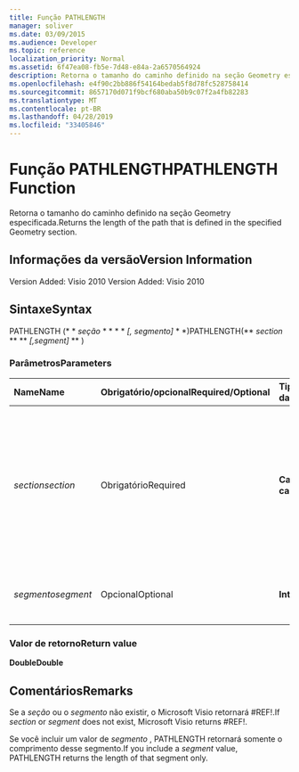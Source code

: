 ```yaml
---
title: Função PATHLENGTH
manager: soliver
ms.date: 03/09/2015
ms.audience: Developer
ms.topic: reference
localization_priority: Normal
ms.assetid: 6f47ea08-fb5e-7d48-e84a-2a6570564924
description: Retorna o tamanho do caminho definido na seção Geometry especificada.
ms.openlocfilehash: e4f90c2bb886f54164bedab5f8d78fc528758414
ms.sourcegitcommit: 8657170d071f9bcf680aba50b9c07f2a4fb82283
ms.translationtype: MT
ms.contentlocale: pt-BR
ms.lasthandoff: 04/28/2019
ms.locfileid: "33405846"
---
```

# <a name="pathlength-function"></a><span data-ttu-id="6fb7f-103">Função PATHLENGTH</span><span class="sxs-lookup"><span data-stu-id="6fb7f-103">PATHLENGTH Function</span></span>

<span data-ttu-id="6fb7f-104">Retorna o tamanho do caminho definido na seção Geometry especificada.</span><span class="sxs-lookup"><span data-stu-id="6fb7f-104">Returns the length of the path that is defined in the specified Geometry section.</span></span>
  
## <a name="version-information"></a><span data-ttu-id="6fb7f-105">Informações da versão</span><span class="sxs-lookup"><span data-stu-id="6fb7f-105">Version Information</span></span>

<span data-ttu-id="6fb7f-106">Version Added: Visio 2010
</span><span class="sxs-lookup"><span data-stu-id="6fb7f-106">Version Added: Visio 2010</span></span> 
  
## <a name="syntax"></a><span data-ttu-id="6fb7f-107">Sintaxe</span><span class="sxs-lookup"><span data-stu-id="6fb7f-107">Syntax</span></span>

<span data-ttu-id="6fb7f-108">PATHLENGTH (\* \* *seção* \* \* \* \* *[, segmento]* \* \*)</span><span class="sxs-lookup"><span data-stu-id="6fb7f-108">PATHLENGTH(\*\* *section* \*\* \*\* *[,segment]* \*\* )</span></span> 
  
### <a name="parameters"></a><span data-ttu-id="6fb7f-109">Parâmetros</span><span class="sxs-lookup"><span data-stu-id="6fb7f-109">Parameters</span></span>

|<span data-ttu-id="6fb7f-110">**Name**</span><span class="sxs-lookup"><span data-stu-id="6fb7f-110">**Name**</span></span>|<span data-ttu-id="6fb7f-111">**Obrigatório/opcional**</span><span class="sxs-lookup"><span data-stu-id="6fb7f-111">**Required/Optional**</span></span>|<span data-ttu-id="6fb7f-112">**Tipo de dados**</span><span class="sxs-lookup"><span data-stu-id="6fb7f-112">**Data Type**</span></span>|<span data-ttu-id="6fb7f-113">**Descrição**</span><span class="sxs-lookup"><span data-stu-id="6fb7f-113">**Description**</span></span>|
|:-----|:-----|:-----|:-----|
| <span data-ttu-id="6fb7f-114">_section_</span><span class="sxs-lookup"><span data-stu-id="6fb7f-114">_section_</span></span> <br/> |<span data-ttu-id="6fb7f-115">Obrigatório</span><span class="sxs-lookup"><span data-stu-id="6fb7f-115">Required</span></span>  <br/> |<span data-ttu-id="6fb7f-116">**Cadeia de caracteres**</span><span class="sxs-lookup"><span data-stu-id="6fb7f-116">**String**</span></span> <br/> |<span data-ttu-id="6fb7f-117">A seção Geometry que representa o caminho, especificada por uma referência à sua respectiva célula Path (por exemplo, Geometry1.Path).</span><span class="sxs-lookup"><span data-stu-id="6fb7f-117">The Geometry section that represents the path, specified by a reference to its Path cell (for example, Geometry1.Path).</span></span>  <br/> |
| <span data-ttu-id="6fb7f-118">_segmento_</span><span class="sxs-lookup"><span data-stu-id="6fb7f-118">_segment_</span></span> <br/> |<span data-ttu-id="6fb7f-119">Opcional</span><span class="sxs-lookup"><span data-stu-id="6fb7f-119">Optional</span></span>  <br/> |<span data-ttu-id="6fb7f-120">**Integer**</span><span class="sxs-lookup"><span data-stu-id="6fb7f-120">**Integer**</span></span> <br/> |<span data-ttu-id="6fb7f-121">O segmento baseado em 1 do caminho a ser medido.</span><span class="sxs-lookup"><span data-stu-id="6fb7f-121">The 1-based segment of the path to measure.</span></span>  <br/> |
   
### <a name="return-value"></a><span data-ttu-id="6fb7f-122">Valor de retorno</span><span class="sxs-lookup"><span data-stu-id="6fb7f-122">Return value</span></span>

 <span data-ttu-id="6fb7f-123">**Double**</span><span class="sxs-lookup"><span data-stu-id="6fb7f-123">**Double**</span></span>
  
## <a name="remarks"></a><span data-ttu-id="6fb7f-124">Comentários</span><span class="sxs-lookup"><span data-stu-id="6fb7f-124">Remarks</span></span>

<span data-ttu-id="6fb7f-125">Se a _seção_ ou o _segmento_ não existir, o Microsoft Visio retornará #REF!.</span><span class="sxs-lookup"><span data-stu-id="6fb7f-125">If  _section_ or  _segment_ does not exist, Microsoft Visio returns #REF!.</span></span> 
  
<span data-ttu-id="6fb7f-126">Se você incluir um valor de _segmento_ , PATHLENGTH retornará somente o comprimento desse segmento.</span><span class="sxs-lookup"><span data-stu-id="6fb7f-126">If you include a  _segment_ value, PATHLENGTH returns the length of that segment only.</span></span> 
  

